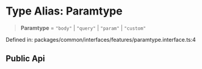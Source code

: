 # Type Alias: Paramtype

> **Paramtype** = `"body"` \| `"query"` \| `"param"` \| `"custom"`

Defined in: packages/common/interfaces/features/paramtype.interface.ts:4

## Public Api
